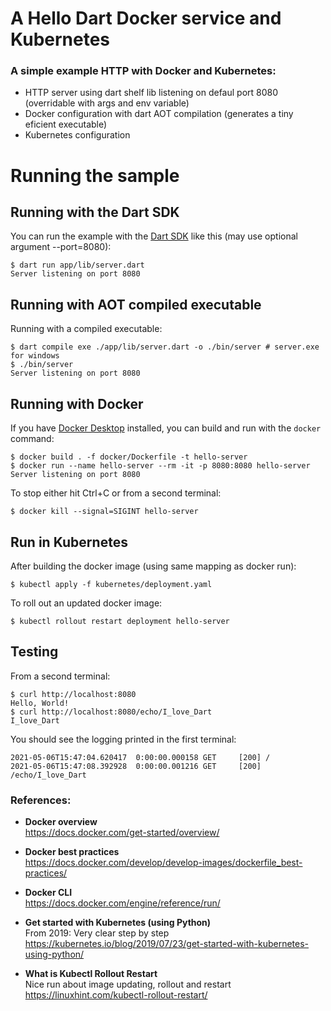 # A Hello Dart Docker service and Kubernetes


### A simple example HTTP with Docker and Kubernetes:  
- HTTP server using dart shelf lib listening on defaul port 8080 (overridable with args and env variable)  
- Docker configuration with dart AOT compilation (generates a tiny eficient executable)  
- Kubernetes configuration  


# Running the sample

## Running with the Dart SDK

You can run the example with the [Dart SDK](https://dart.dev/get-dart)
like this (may use optional argument --port=8080):

```shell
$ dart run app/lib/server.dart
Server listening on port 8080
```


## Running with AOT compiled executable


Running with a compiled executable:
```shell
$ dart compile exe ./app/lib/server.dart -o ./bin/server # server.exe for windows
$ ./bin/server
Server listening on port 8080
```


## Running with Docker

If you have [Docker Desktop](https://www.docker.com/get-started) installed, you
can build and run with the `docker` command:

```shell
$ docker build . -f docker/Dockerfile -t hello-server
$ docker run --name hello-server --rm -it -p 8080:8080 hello-server
Server listening on port 8080
```

To stop either hit Ctrl+C or from a second terminal:
```shell
$ docker kill --signal=SIGINT hello-server
```


## Run in Kubernetes
After building the docker image (using same mapping as docker run):
```shell
$ kubectl apply -f kubernetes/deployment.yaml   
```

To roll out an updated docker image:
```shell
$ kubectl rollout restart deployment hello-server  
```


## Testing

From a second terminal:
```shell
$ curl http://localhost:8080
Hello, World!
$ curl http://localhost:8080/echo/I_love_Dart
I_love_Dart
```

You should see the logging printed in the first terminal:
```shell
2021-05-06T15:47:04.620417  0:00:00.000158 GET     [200] /
2021-05-06T15:47:08.392928  0:00:00.001216 GET     [200] /echo/I_love_Dart
```


### References:  

- **Docker overview**  
  https://docs.docker.com/get-started/overview/  

- **Docker best practices**  
  https://docs.docker.com/develop/develop-images/dockerfile_best-practices/  

- **Docker CLI**  
  https://docs.docker.com/engine/reference/run/  

- **Get started with Kubernetes (using Python)**  
  From 2019: Very clear step by step  
  https://kubernetes.io/blog/2019/07/23/get-started-with-kubernetes-using-python/  

- **What is Kubectl Rollout Restart**  
  Nice run about image updating, rollout and restart  
  https://linuxhint.com/kubectl-rollout-restart/
